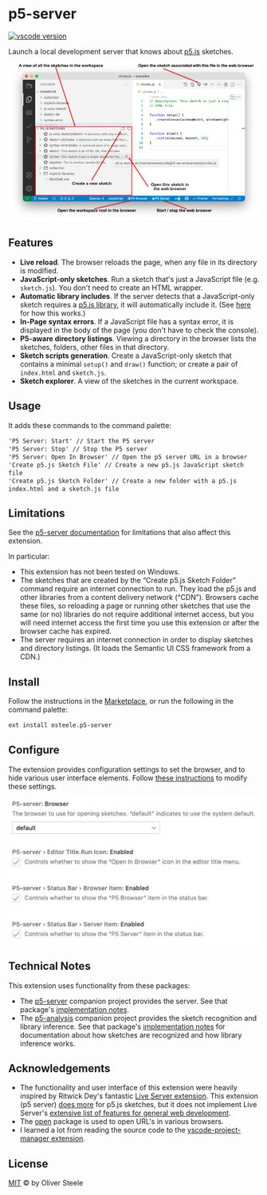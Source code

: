 # p5-server

[![vscode version](https://vsmarketplacebadge.apphb.com/version/osteele.p5-server.svg)](https://marketplace.visualstudio.com/items?itemName=osteele.p5-server)

Launch a local development server that knows about
[p5.js](https://p5js.org/libraries/) sketches.

![browser directory listing](images/anatomy.png)

## Features

* **Live reload**. The browser reloads the page, when any file in its directory is
  modified.
* **JavaScript-only sketches**. Run a sketch that's just a JavaScript file (e.g.
  `sketch.js`). You don't need to create an HTML wrapper.
* **Automatic library includes**. If the server detects that a JavaScript-only
  sketch requires a [p5.js library](https://p5js.org/libraries/), it will
  automatically include it. (See
  [here](https://github.com/osteele/p5-server#automatic-library-inclusion) for
  how this works.)
* **In-Page syntax errors**. If a JavaScript file has a syntax error, it is
  displayed in the body of the page (you don't have to check the console).
* **P5-aware directory listings**. Viewing a directory in the browser lists the
  sketches, folders, other files in that directory.
* **Sketch scripts generation**. Create a JavaScript-only sketch that contains a
  minimal `setup()` and `draw()` function; or create a pair of `index.html` and
  `sketch.js`.
* **Sketch explorer**. A view of the sketches in the current workspace.

## Usage

It adds these commands to the command palette:

```text
'P5 Server: Start' // Start the P5 server
'P5 Server: Stop' // Stop the P5 server
'P5 Server: Open In Browser' // Open the p5 server URL in a browser
'Create p5.js Sketch File' // Create a new p5.js JavaScript sketch file
'Create p5.js Sketch Folder' // Create a new folder with a p5.js index.html and a sketch.js file
```

## Limitations

See the [p5-server
documentation](https://github.com/osteele/p5-server#limitations) for limitations
that also affect this extension.

In particular:

* This extension has not been tested on Windows.
* The sketches that are created by the “Create p5.js Sketch Folder” command
  require an internet connection to run. They load the p5.js and other libraries
  from a content delivery network (“CDN”). Browsers cache these files, so
  reloading a page or running other sketches that use the same (or no) libraries
  do not require additional internet access, but you will need internet access
  the first time you use this extension or after the browser cache has expired.
* The server requires an internet connection in order to display sketches and
  directory listings. (It loads the Semantic UI CSS framework from a CDN.)

## Install

Follow the instructions in the
[Marketplace](https://marketplace.visualstudio.com/items?itemName=osteele.p5-server),
or run the following in the command palette:

```sh
ext install osteele.p5-server
```

## Configure

The extension provides configuration settings to set the browser, and to hide
various user interface elements. Follow [these
instructions](https://code.visualstudio.com/docs/getstarted/settings) to modify
these settings.

![configuration screenshot](images/configuration.png)

## Technical Notes

This extension uses functionality from these packages:

* The [p5-server](https://github.com/osteele/p5-server) companion project
  provides the server. See that package's [implementation
  notes](https://github.com/osteele/p5-server#implementation-notes).
* The [p5-analysis](https://github.com/osteele/p5-analysis) companion project
  provides the sketch recognition and library inference. See that package's
  [implementation
  notes](https://github.com/osteele/p5-analysis#implementation-notes) for
  documentation about how sketches are recognized and how library inference
  works.

## Acknowledgements

* The functionality and user interface of this extension were heavily inspired
  by Ritwick Dey's fantastic [Live Server
  extension](https://ritwickdey.github.io/vscode-live-server/). This extension
  (p5 server) [does more](#features) for p5.js sketches, but it does not
  implement Live Server's [extensive list of features for general web
  development](https://github.com/ritwickdey/vscode-live-server#features).
* The [open](https://github.com/sindresorhus/open#readme) package is used to
  open URL's in various browsers.
* I learned a lot from reading the source code to the [vscode-project-manager
  extension](https://github.com/alefragnani/vscode-project-manager).

## License

[MIT](LICENSE) © by Oliver Steele
